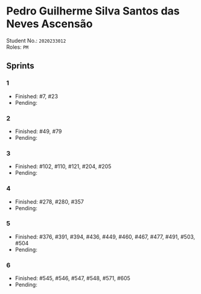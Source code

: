 # Pedro Guilherme Silva Santos das Neves Ascensão

Student No.: `2020233012`  
Roles: `PM`

## Sprints

### 1

* Finished: #7, #23
* Pending:

### 2

* Finished: #49, #79
* Pending:

### 3

* Finished: #102, #110, #121, #204, #205
* Pending:

### 4

* Finished: #278, #280, #357
* Pending:

### 5

* Finished: #376, #391, #394, #436, #449, #460, #467, #477, #491, #503, #504
* Pending:

### 6

* Finished: #545, #546, #547, #548, #571, #605
* Pending:
